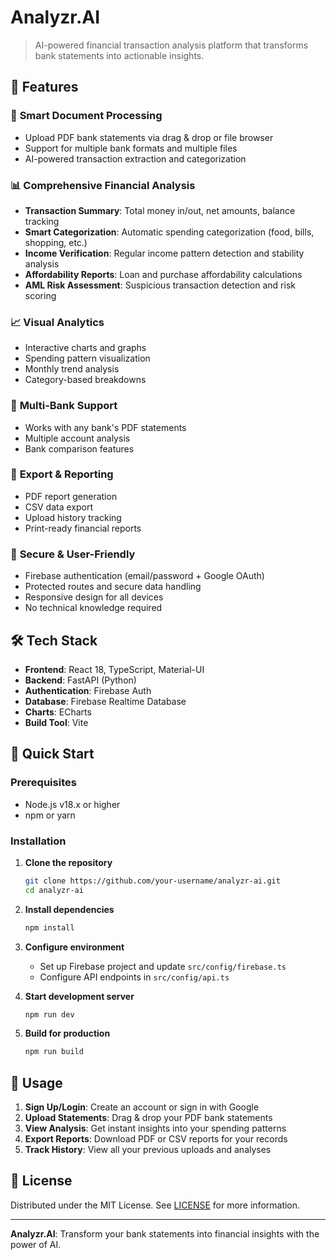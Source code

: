 # Analyzr.AI

> AI-powered financial transaction analysis platform that transforms bank statements into actionable insights.


## 🚀 Features

### 📄 **Smart Document Processing**

- Upload PDF bank statements via drag & drop or file browser
- Support for multiple bank formats and multiple files
- AI-powered transaction extraction and categorization

### 📊 **Comprehensive Financial Analysis**

- **Transaction Summary**: Total money in/out, net amounts, balance tracking
- **Smart Categorization**: Automatic spending categorization (food, bills, shopping, etc.)
- **Income Verification**: Regular income pattern detection and stability analysis
- **Affordability Reports**: Loan and purchase affordability calculations
- **AML Risk Assessment**: Suspicious transaction detection and risk scoring

### 📈 **Visual Analytics**

- Interactive charts and graphs
- Spending pattern visualization
- Monthly trend analysis
- Category-based breakdowns

### 🏦 **Multi-Bank Support**

- Works with any bank's PDF statements
- Multiple account analysis
- Bank comparison features

### 📱 **Export & Reporting**

- PDF report generation
- CSV data export
- Upload history tracking
- Print-ready financial reports

### 🔐 **Secure & User-Friendly**

- Firebase authentication (email/password + Google OAuth)
- Protected routes and secure data handling
- Responsive design for all devices
- No technical knowledge required

## 🛠️ Tech Stack

- **Frontend**: React 18, TypeScript, Material-UI
- **Backend**: FastAPI (Python)
- **Authentication**: Firebase Auth
- **Database**: Firebase Realtime Database
- **Charts**: ECharts
- **Build Tool**: Vite

## 🚀 Quick Start

### Prerequisites

- Node.js v18.x or higher
- npm or yarn

### Installation

1. **Clone the repository**

   ```bash
   git clone https://github.com/your-username/analyzr-ai.git
   cd analyzr-ai
   ```

2. **Install dependencies**

   ```bash
   npm install
   ```

3. **Configure environment**
   - Set up Firebase project and update `src/config/firebase.ts`
   - Configure API endpoints in `src/config/api.ts`

4. **Start development server**

   ```bash
   npm run dev
   ```

5. **Build for production**
   ```bash
   npm run build
   ```

## 📖 Usage

1. **Sign Up/Login**: Create an account or sign in with Google
2. **Upload Statements**: Drag & drop your PDF bank statements
3. **View Analysis**: Get instant insights into your spending patterns
4. **Export Reports**: Download PDF or CSV reports for your records
5. **Track History**: View all your previous uploads and analyses

## 📝 License

Distributed under the MIT License. See [LICENSE](LICENSE) for more information.

---

**Analyzr.AI**: Transform your bank statements into financial insights with the power of AI.
